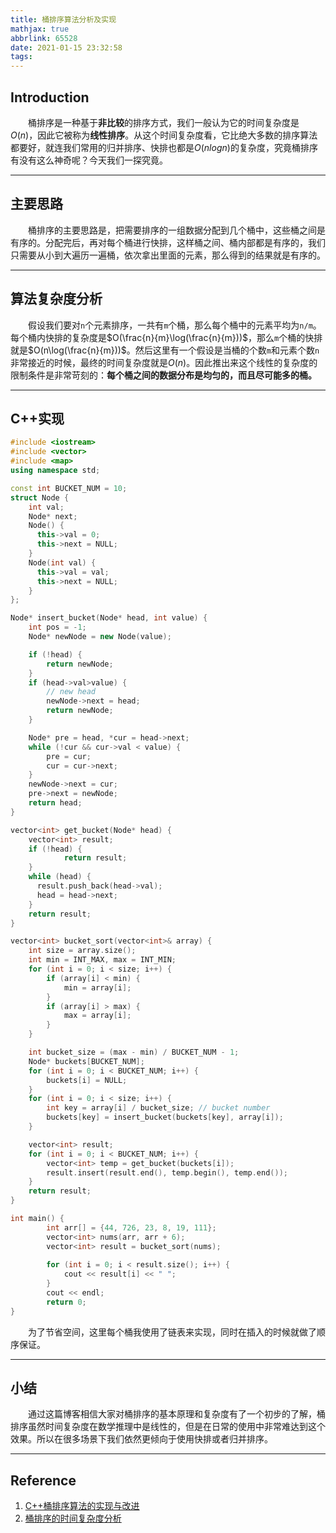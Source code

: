 ```yaml
---
title: 桶排序算法分析及实现
mathjax: true
abbrlink: 65528
date: 2021-01-15 23:32:58
tags:
---
```


## Introduction

&emsp;&emsp;桶排序是一种基于**非比较**的排序方式，我们一般认为它的时间复杂度是$O(n)$，因此它被称为**线性排序**。从这个时间复杂度看，它比绝大多数的排序算法都要好，就连我们常用的归并排序、快排也都是$O(nlogn)$的复杂度，究竟桶排序有没有这么神奇呢？今天我们一探究竟。

<!-- more -->

------

## 主要思路

&emsp;&emsp;桶排序的主要思路是，把需要排序的一组数据分配到几个桶中，这些桶之间是有序的。分配完后，再对每个桶进行快排，这样桶之间、桶内部都是有序的，我们只需要从小到大遍历一遍桶，依次拿出里面的元素，那么得到的结果就是有序的。

------

## 算法复杂度分析

&emsp;&emsp;假设我们要对`n`个元素排序，一共有`m`个桶，那么每个桶中的元素平均为`n/m`。每个桶内快排的复杂度是$O(\frac{n}{m}\log(\frac{n}{m}))$，那么`m`个桶的快排就是$O(n\log(\frac{n}{m}))$。然后这里有一个假设是当桶的个数`m`和元素个数`n`非常接近的时候，最终的时间复杂度就是$O(n)$。因此推出来这个线性的复杂度的限制条件是非常苛刻的：**每个桶之间的数据分布是均匀的，而且尽可能多的桶。**

------

## C++实现

```c++
#include <iostream>
#include <vector>
#include <map>
using namespace std;

const int BUCKET_NUM = 10;
struct Node {
    int val;
    Node* next;
    Node() {
      this->val = 0;
      this->next = NULL;
    }
    Node(int val) {
      this->val = val;
      this->next = NULL;
    }
};

Node* insert_bucket(Node* head, int value) {
    int pos = -1;
    Node* newNode = new Node(value);

    if (!head) {
      	return newNode;
    }
    if (head->val>value) {
        // new head
        newNode->next = head;
        return newNode;
    }

    Node* pre = head, *cur = head->next;
    while (!cur && cur->val < value) {
        pre = cur;
        cur = cur->next;
    }
    newNode->next = cur;
    pre->next = newNode;
    return head;
}

vector<int> get_bucket(Node* head) {
	vector<int> result;
	if (!head) {
			return result;
	}
	while (head) {
      result.push_back(head->val);
      head = head->next;
	}
	return result;
}

vector<int> bucket_sort(vector<int>& array) {
    int size = array.size();
    int min = INT_MAX, max = INT_MIN;
    for (int i = 0; i < size; i++) {
        if (array[i] < min) {
            min = array[i];
        }
        if (array[i] > max) {
            max = array[i];
        }
    }

    int bucket_size = (max - min) / BUCKET_NUM - 1;
    Node* buckets[BUCKET_NUM];
    for (int i = 0; i < BUCKET_NUM; i++) {
        buckets[i] = NULL;
    }
    for (int i = 0; i < size; i++) {
        int key = array[i] / bucket_size; // bucket number
        buckets[key] = insert_bucket(buckets[key], array[i]);
    }	

    vector<int> result;
    for (int i = 0; i < BUCKET_NUM; i++) {
        vector<int> temp = get_bucket(buckets[i]);
        result.insert(result.end(), temp.begin(), temp.end());
    }
    return result;
}

int main() {
		int arr[] = {44, 726, 23, 8, 19, 111};
		vector<int> nums(arr, arr + 6);
		vector<int> result = bucket_sort(nums);
	
		for (int i = 0; i < result.size(); i++) {
			cout << result[i] << " ";
		}
		cout << endl;
		return 0;
}
```

&emsp;&emsp;为了节省空间，这里每个桶我使用了链表来实现，同时在插入的时候就做了顺序保证。

------

## 小结

&emsp;&emsp;通过这篇博客相信大家对桶排序的基本原理和复杂度有了一个初步的了解，桶排序虽然时间复杂度在数学推理中是线性的，但是在日常的使用中非常难达到这个效果。所以在很多场景下我们依然更倾向于使用快排或者归并排序。

------

## Reference

1. [C++桶排序算法的实现与改进](https://blog.csdn.net/misayaaaaa/article/details/66969486)
2. [桶排序的时间复杂度分析](https://blog.csdn.net/shengqianfeng/article/details/100074146)
